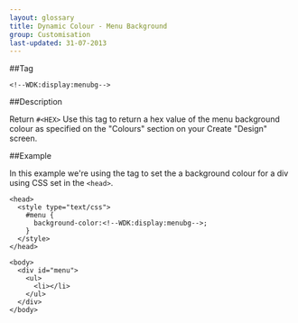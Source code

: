 ```yaml
---
layout: glossary
title: Dynamic Colour - Menu Background
group: Customisation
last-updated: 31-07-2013
---
```


##Tag

`<!--WDK:display:menubg-->`

##Description

Return `#<HEX>`
Use this tag to return a hex value of the menu background colour as specified on the "Colours" section on your Create "Design" screen.

##Example

In this example we're using the tag to set the a background colour for a div using CSS set in the `<head>`.

```
<head>
  <style type="text/css">
    #menu {
      background-color:<!--WDK:display:menubg-->;
    }
  </style>
</head>

<body>
  <div id="menu">
    <ul>
      <li></li>
    </ul>
  </div>
</body>
```